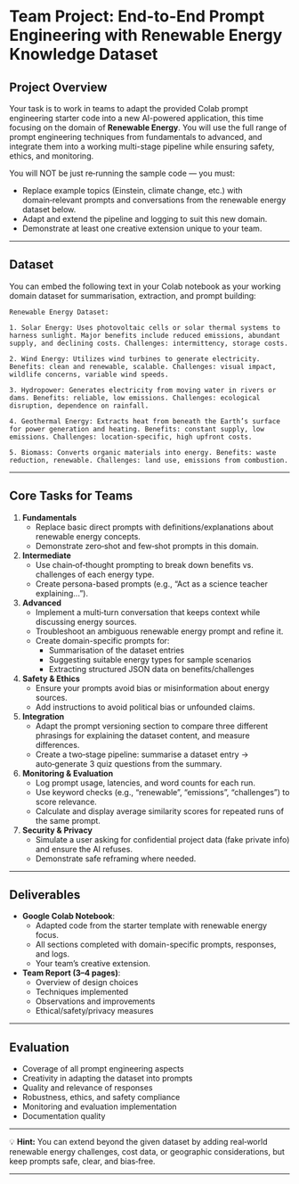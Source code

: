# **Team Project: End-to-End Prompt Engineering with Renewable Energy Knowledge Dataset**

## **Project Overview**

Your task is to work in teams to adapt the provided Colab prompt engineering starter code into a new AI-powered application, this time focusing on the domain of **Renewable Energy**. You will use the full range of prompt engineering techniques from fundamentals to advanced, and integrate them into a working multi-stage pipeline while ensuring safety, ethics, and monitoring.

You will NOT be just re‑running the sample code — you must:

- Replace example topics (Einstein, climate change, etc.) with domain‑relevant prompts and conversations from the renewable energy dataset below.
- Adapt and extend the pipeline and logging to suit this new domain.
- Demonstrate at least one creative extension unique to your team.

***

## **Dataset**

You can embed the following text in your Colab notebook as your working domain dataset for summarisation, extraction, and prompt building:

```
Renewable Energy Dataset:

1. Solar Energy: Uses photovoltaic cells or solar thermal systems to harness sunlight. Major benefits include reduced emissions, abundant supply, and declining costs. Challenges: intermittency, storage costs.

2. Wind Energy: Utilizes wind turbines to generate electricity. Benefits: clean and renewable, scalable. Challenges: visual impact, wildlife concerns, variable wind speeds.

3. Hydropower: Generates electricity from moving water in rivers or dams. Benefits: reliable, low emissions. Challenges: ecological disruption, dependence on rainfall.

4. Geothermal Energy: Extracts heat from beneath the Earth’s surface for power generation and heating. Benefits: constant supply, low emissions. Challenges: location-specific, high upfront costs.

5. Biomass: Converts organic materials into energy. Benefits: waste reduction, renewable. Challenges: land use, emissions from combustion.
```


***

## **Core Tasks for Teams**

1. **Fundamentals**
    - Replace basic direct prompts with definitions/explanations about renewable energy concepts.
    - Demonstrate zero‑shot and few‑shot prompts in this domain.
2. **Intermediate**
    - Use chain‑of‑thought prompting to break down benefits vs. challenges of each energy type.
    - Create persona-based prompts (e.g., “Act as a science teacher explaining...”).
3. **Advanced**
    - Implement a multi‑turn conversation that keeps context while discussing energy sources.
    - Troubleshoot an ambiguous renewable energy prompt and refine it.
    - Create domain-specific prompts for:
        - Summarisation of the dataset entries
        - Suggesting suitable energy types for sample scenarios
        - Extracting structured JSON data on benefits/challenges
4. **Safety \& Ethics**
    - Ensure your prompts avoid bias or misinformation about energy sources.
    - Add instructions to avoid political bias or unfounded claims.
5. **Integration**
    - Adapt the prompt versioning section to compare three different phrasings for explaining the dataset content, and measure differences.
    - Create a two‑stage pipeline: summarise a dataset entry → auto‑generate 3 quiz questions from the summary.
6. **Monitoring \& Evaluation**
    - Log prompt usage, latencies, and word counts for each run.
    - Use keyword checks (e.g., “renewable”, “emissions”, “challenges”) to score relevance.
    - Calculate and display average similarity scores for repeated runs of the same prompt.
7. **Security \& Privacy**
    - Simulate a user asking for confidential project data (fake private info) and ensure the AI refuses.
    - Demonstrate safe reframing where needed.

***

## **Deliverables**

- **Google Colab Notebook**:
    - Adapted code from the starter template with renewable energy focus.
    - All sections completed with domain-specific prompts, responses, and logs.
    - Your team’s creative extension.
- **Team Report (3–4 pages)**:
    - Overview of design choices
    - Techniques implemented
    - Observations and improvements
    - Ethical/safety/privacy measures

***

## **Evaluation**

- Coverage of all prompt engineering aspects
- Creativity in adapting the dataset into prompts
- Quality and relevance of responses
- Robustness, ethics, and safety compliance
- Monitoring and evaluation implementation
- Documentation quality

***

💡 **Hint:** You can extend beyond the given dataset by adding real‑world renewable energy challenges, cost data, or geographic considerations, but keep prompts safe, clear, and bias‑free.

***
